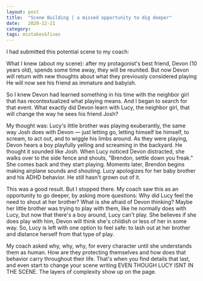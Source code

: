```yaml
---
layout: post
title:  "Scene Building | a missed opportunity to dig deeper"
date:   2020-12-21
category: 
tags: mistakes&fixes
---
```

I had submitted this potential scene to my coach:

What I knew (about my scene): after my protagonist's best friend, Devon (10 years old), spends some time away, they will be reunited. But now Devon will return with new thoughts about what they previously considered playing He will now see his friend as immature and babyish. 

So I knew Devon had learned something in his time with the neighbor girl that has recontextualized what playing means. And I began to search for that event. What exactly did Devon learn with Lucy, the neighbor girl, that will change the way he sees his friend Josh?

My thought was: Lucy's little brother was playing exuberantly, the same way Josh does with Devon — just letting go, letting himself be himself, to scream, to act out, and to wiggle his limbs around. As they were playing, Devon hears a boy playfully yelling and screaming in the backyard. He thought it sounded like Josh. When Lucy noticed Devon distracted, she walks over to the side fence and shouts, "Brendon, settle down you freak." She comes back and they start playing. Moments later, Brendon begins making airplane sounds and shouting. Lucy apologizes for her baby brother and his ADHD behavior. He still hasn't grown out of it.

This was a good result. But I stopped there. My coach saw this as an opportunity to go deeper, by asking more questions: Why did Lucy feel the need to shout at her brother? What is she afraid of Devon thinking? Maybe her little brother was trying to play with them, like he normally does with Lucy, but now that there's a boy around, Lucy can't play. She believes if she does play with him, Devon will think she's childish or less of her in some way. So, Lucy is left with one option to feel safe: to lash out at her brother and distance herself from that type of play.

My coach asked why, why, why, for every character until she understands them as human. How are they protecting themselves and how does that behavior carry throughout their life. That's when you find details that last, and even start to change your scene writing EVEN THOUGH LUCY ISNT IN THE SCENE. The layers of complexity show up on the page.